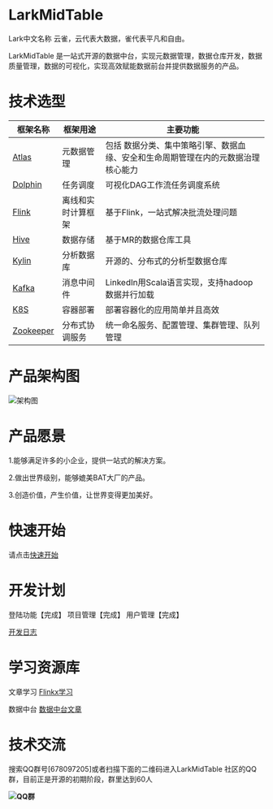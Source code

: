 # LarkMidTable

Lark中文名称 云雀，云代表大数据，雀代表平凡和自由。

LarkMidTable 是一站式开源的数据中台，实现元数据管理，数据仓库开发，数据质量管理，数据的可视化，实现高效赋能数据前台并提供数据服务的产品。



# 技术选型

| 框架名称                                                     | 框架用途           | 主要功能                                                     |
| ------------------------------------------------------------ | ------------------ | ------------------------------------------------------------ |
| [Atlas](http://atlas.apache.org/)                            | 元数据管理         | 包括 数据分类、集中策略引擎、数据血缘、安全和生命周期管理在内的元数据治理核心能力 |
| [Dolphin](https://github.com/apache/incubator-dolphinscheduler) | 任务调度           | 可视化DAG工作流任务调度系统                                  |
| [Flink](https://github.com/apache/flink)                     | 离线和实时计算框架 | 基于Flink，一站式解决批流处理问题                            |
| [Hive](https://github.com/apache/hive)                       | 数据存储           | 基于MR的数据仓库工具                                         |
| [Kylin](https://github.com/apache/kylin)                     | 分析数据库         | 开源的、分布式的分析型数据仓库                               |
| [Kafka](https://github.com/apache/kafka)                     | 消息中间件         | LinkedIn用Scala语言实现，支持hadoop数据并行加载              |
| [K8S](https://github.com/kubernetes/kubernetes)              | 容器部署           | 部署容器化的应用简单并且高效                                 |
| [Zookeeper](https://github.com/apache/zookeeper)             | 分布式协调服务     | 统一命名服务、配置管理、集群管理、队列管理                   |



# 产品架构图

![架构图](https://img2020.cnblogs.com/blog/622382/202009/622382-20200909200342233-1231297773.png)



# **产品愿景**

1.能够满足许多的小企业，提供一站式的解决方案。

2.做出世界级别，能够媲美BAT大厂的产品。

3.创造价值，产生价值，让世界变得更加美好。



# **快速开始**

请点击[快速开始](https://github.com/wxgzgl/flinkx-web/blob/master/userGuid.md)



# **开发计划**

登陆功能【完成】   项目管理【完成】    用户管理【完成】

[开发日志](http://127.0.0.1:8080/index.html)





# 学习资源库

文章学习 [Flinkx学习]( https://github.com/wxgzgl/flinkx-web/blob/master/docs/list.md )

数据中台 [数据中台文章](https://github.com/wxgzgl/flinkx-web/tree/master/docs/midtable/midtable.md)



# **技术交流**

搜索QQ群号[678097205]或者扫描下面的二维码进入LarkMidTable 社区的QQ群，目前正是开源的初期阶段，群里达到60人

**![QQ群](https://img2020.cnblogs.com/blog/622382/202009/622382-20200907124358049-997953244.png)**
